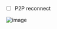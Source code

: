 - [ ] P2P reconnect

![image](https://github.com/filipe-jsales/sislab/assets/49558962/278724d4-0c30-4e45-ab38-c072d668e056)

